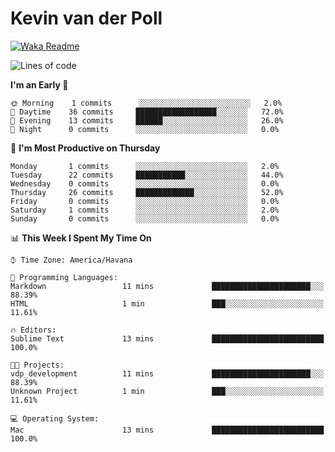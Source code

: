 # Kevin van der Poll

[![Waka Readme](https://github.com/kaypon/kaypon/actions/workflows/main.yml/badge.svg)](https://github.com/kaypon/kaypon/actions/workflows/main.yml)


<!--START_SECTION:waka-->
![Lines of code](https://img.shields.io/badge/From%20Hello%20World%20I%27ve%20Written-77909%20lines%20of%20code-blue)

**I'm an Early 🐤** 

```text
🌞 Morning    1 commits      ░░░░░░░░░░░░░░░░░░░░░░░░░   2.0% 
🌆 Daytime    36 commits     ██████████████████░░░░░░░   72.0% 
🌃 Evening    13 commits     ██████░░░░░░░░░░░░░░░░░░░   26.0% 
🌙 Night      0 commits      ░░░░░░░░░░░░░░░░░░░░░░░░░   0.0%

```
📅 **I'm Most Productive on Thursday** 

```text
Monday       1 commits      ░░░░░░░░░░░░░░░░░░░░░░░░░   2.0% 
Tuesday      22 commits     ███████████░░░░░░░░░░░░░░   44.0% 
Wednesday    0 commits      ░░░░░░░░░░░░░░░░░░░░░░░░░   0.0% 
Thursday     26 commits     █████████████░░░░░░░░░░░░   52.0% 
Friday       0 commits      ░░░░░░░░░░░░░░░░░░░░░░░░░   0.0% 
Saturday     1 commits      ░░░░░░░░░░░░░░░░░░░░░░░░░   2.0% 
Sunday       0 commits      ░░░░░░░░░░░░░░░░░░░░░░░░░   0.0%

```


📊 **This Week I Spent My Time On** 

```text
⌚︎ Time Zone: America/Havana

💬 Programming Languages: 
Markdown                 11 mins             ██████████████████████░░░   88.39% 
HTML                     1 min               ███░░░░░░░░░░░░░░░░░░░░░░   11.61%

🔥 Editors: 
Sublime Text             13 mins             █████████████████████████   100.0%

🐱‍💻 Projects: 
vdp_development          11 mins             ██████████████████████░░░   88.39% 
Unknown Project          1 min               ███░░░░░░░░░░░░░░░░░░░░░░   11.61%

💻 Operating System: 
Mac                      13 mins             █████████████████████████   100.0%

```


<!--END_SECTION:waka-->
